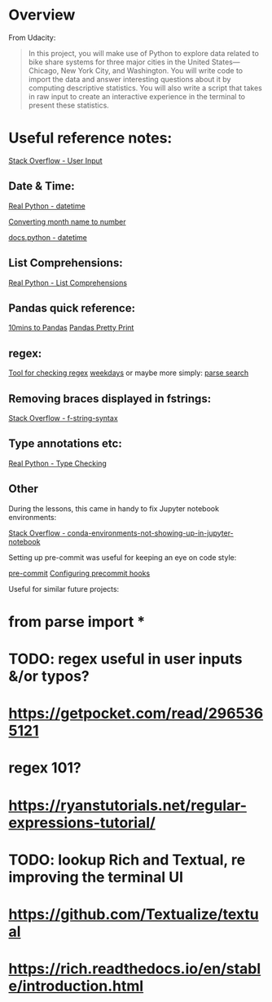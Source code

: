 # Overview
From Udacity:
> In this project, you will make use of Python to explore data related to bike share systems for three major cities in the United States—Chicago, New York City, and Washington. You will write code to import the data and answer interesting questions about it by computing descriptive statistics. You will also write a script that takes in raw input to create an interactive experience in the terminal to present these statistics.

# Useful reference notes:

[Stack Overflow - User Input](https://stackoverflow.com/questions/23294658/asking-the-user-for-input-until-they-give-a-valid-response)

## Date & Time:
[Real Python - datetime](https://realpython.com/python-datetime/)

[Converting month name to number](https://www.kite.com/python/answers/how-to-convert-between-month-name-and-month-number-in-python)

[docs.python - datetime](https://docs.python.org/3/library/datetime.html#datetime.date.weekday)

## List Comprehensions:
[Real Python - List Comprehensions](https://realpython.com/list-comprehension-python/#using-list-comprehensions)

## Pandas quick reference:
[10mins to Pandas](https://pandas.pydata.org/pandas-docs/stable/user_guide/10min.html)
[Pandas Pretty Print](https://www.stackvidhya.com/pretty-print-dataframe/#:~:text=You%20can%20use%20the%20print,which%20will%20print%20the%20dataframe.)

## regex:
[Tool for checking regex](https://pythex.org/)
[weekdays](https://stackoverflow.com/questions/43281715/regex-that-matches-all-week-days-name-in-a-string)
or maybe more simply:
[parse search](https://realpython.com/python-packages/#parse-for-matching-strings)

## Removing braces displayed in fstrings:
[Stack Overflow - f-string-syntax](https://stackoverflow.com/questions/42756537/f-string-syntax-for-unpacking-a-list-with-brace-suppression)

## Type annotations etc:
[Real Python - Type Checking](https://realpython.com/python-type-checking/)

## Other
During the lessons, this came in handy to fix Jupyter notebook environments:

[Stack Overflow - conda-environments-not-showing-up-in-jupyter-notebook](https://stackoverflow.com/questions/39604271/conda-environments-not-showing-up-in-jupyter-notebook)


Setting up pre-commit was useful for keeping an eye on code style:

[pre-commit](https://pre-commit.com/)
[Configuring precommit hooks](https://rednafi.github.io/digressions/python/2020/04/06/python-precommit.html)


Useful for similar future projects:
# from parse import *

# TODO: regex useful in user inputs &/or typos?
# https://getpocket.com/read/2965365121
# regex 101?
# https://ryanstutorials.net/regular-expressions-tutorial/
# TODO: lookup Rich and Textual, re improving the terminal UI
# https://github.com/Textualize/textual
# https://rich.readthedocs.io/en/stable/introduction.html

